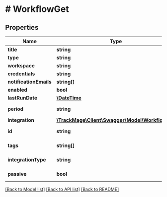 # # WorkflowGet

## Properties

Name | Type | Description | Notes
------------ | ------------- | ------------- | -------------
**title** | **string** |  | 
**type** | **string** |  | 
**workspace** | **string** |  | 
**credentials** | **string** |  | [optional] 
**notificationEmails** | **string[]** |  | [optional] 
**enabled** | **bool** |  | 
**lastRunDate** | [**\DateTime**](\DateTime.md) |  | [optional] 
**period** | **string** | applies only to out | 
**integration** | [**\TrackMage\Client\Swagger\Model\WorkflowGet**](WorkflowGet.md) |  | [optional] 
**id** | **string** |  | [optional] [readonly] 
**tags** | **string[]** |  | [optional] [readonly] 
**integrationType** | **string** |  | [optional] [readonly] 
**passive** | **bool** |  | [optional] [readonly] 

[[Back to Model list]](../../README.md#documentation-for-models) [[Back to API list]](../../README.md#documentation-for-api-endpoints) [[Back to README]](../../README.md)


